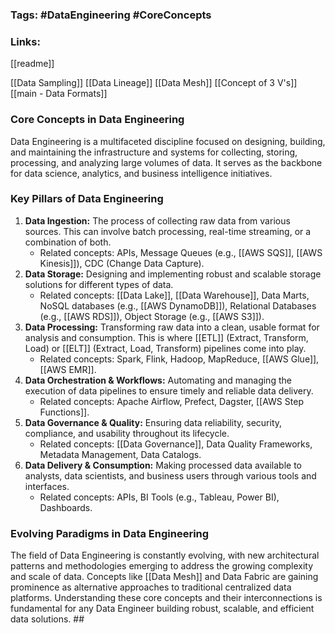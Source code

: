 ### Tags: #DataEngineering #CoreConcepts 
### Links: 
[[readme]]

[[Data Sampling]]
[[Data Lineage]]
[[Data Mesh]]
[[Concept of 3 V's]]
[[main -  Data Formats]]
### Core Concepts in Data Engineering 
Data Engineering is a multifaceted discipline focused on designing, building, and maintaining the infrastructure and systems for collecting, storing, processing, and analyzing large volumes of data. It serves as the backbone for data science, analytics, and business intelligence initiatives. 
### Key Pillars of Data Engineering 
1. **Data Ingestion:** The process of collecting raw data from various sources. This can involve batch processing, real-time streaming, or a combination of both. 
	* Related concepts: APIs, Message Queues (e.g., [[AWS SQS]], [[AWS Kinesis]]), CDC (Change Data Capture). 
2. **Data Storage:** Designing and implementing robust and scalable storage solutions for different types of data. 
	* Related concepts: [[Data Lake]], [[Data Warehouse]], Data Marts, NoSQL databases (e.g., [[AWS DynamoDB]]), Relational Databases (e.g., [[AWS RDS]]), Object Storage (e.g., [[AWS S3]]). 
3. **Data Processing:** Transforming raw data into a clean, usable format for analysis and consumption. This is where [[ETL]] (Extract, Transform, Load) or [[ELT]] (Extract, Load, Transform) pipelines come into play. 
	* Related concepts: Spark, Flink, Hadoop, MapReduce, [[AWS Glue]], [[AWS EMR]]. 
4. **Data Orchestration & Workflows:** Automating and managing the execution of data pipelines to ensure timely and reliable data delivery. 
	* Related concepts: Apache Airflow, Prefect, Dagster, [[AWS Step Functions]]. 
5. **Data Governance & Quality:** Ensuring data reliability, security, compliance, and usability throughout its lifecycle. 
	* Related concepts: [[Data Governance]], Data Quality Frameworks, Metadata Management, Data Catalogs. 
6. **Data Delivery & Consumption:** Making processed data available to analysts, data scientists, and business users through various tools and interfaces. 
	* Related concepts: APIs, BI Tools (e.g., Tableau, Power BI), Dashboards. 
### Evolving Paradigms in Data Engineering 
The field of Data Engineering is constantly evolving, with new architectural patterns and methodologies emerging to address the growing complexity and scale of data. Concepts like [[Data Mesh]] and Data Fabric are gaining prominence as alternative approaches to traditional centralized data platforms. Understanding these core concepts and their interconnections is fundamental for any Data Engineer building robust, scalable, and efficient data solutions. ##
